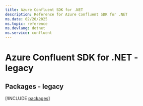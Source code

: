 ```yaml
---
title: Azure Confluent SDK for .NET
description: Reference for Azure Confluent SDK for .NET
ms.date: 02/20/2025
ms.topic: reference
ms.devlang: dotnet
ms.service: confluent
---
```

# Azure Confluent SDK for .NET - legacy
## Packages - legacy
[!INCLUDE [packages](confluent-index.md)]